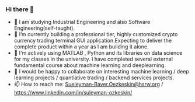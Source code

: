### Hi there 👋




- 🤖 I am studying Industrial Engineering and also Software Engineering(self-taught).
- 🔭 I’m currently building a professional tier, highly customized crypto currency trading terminal GUI application.Expecting to deliver the complete product within a year as I am building it alone.
- 💬 I'm actively using MATLAB , Python and its libraries on data science for my classes in the university. I have completed several external fundamental course about machine learning and deeplearning. 
- 👀 I would be happy to collaborate on interesting machine learning / deep learning projects / quantiative trading / backend services projects.
- 📫 How to reach me: Sueleyman-Baver.Oezkeskin@hsrw.org   /  https://www.linkedin.com/in/suleyman-ozkeskin/

